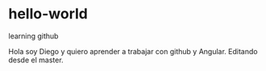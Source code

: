 # hello-world
learning github

Hola soy Diego y quiero aprender a trabajar con github y Angular.
Editando desde el master.
